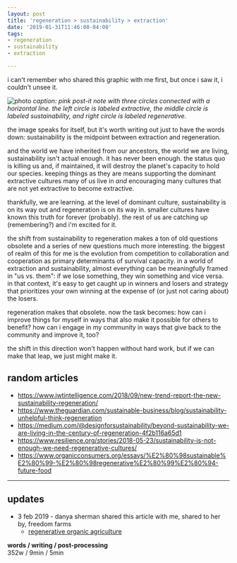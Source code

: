 ```yaml
---
layout: post
title: 'regeneration > sustainability > extraction'
date: '2019-01-31T11:46:00-04:00'
tags:
- regeneration
- sustainability 
- extraction

--- 
```


i can't remember who shared this graphic with me first, but once i saw it, i couldn't unsee it. 

![photo](https://i.imgur.com/tKkkb83.jpg)
_caption: pink post-it note with three circles connected with a horizontal line. the left circle is labeled extractive, the middle circle is labeled sustainability, and right circle is labeled regenerative._

the image speaks for itself, but it's worth writing out just to have the words down: sustainability is the midpoint between extraction and regeneration. 

and the world we have inherited from our ancestors, the world we are living, sustainability isn't actual enough. it has never been enough. the status quo is killing us and, if maintained, it will destroy the planet's capacity to hold our species. keeping things as they are means supporting the dominant extractive cultures many of us live in *and* encouraging many cultures that are not yet extractive to become extractive. 

thankfully, we are learning. at the level of dominant culture, sustainability is on its way out and regeneration is on its way in. smaller cultures have known this truth for forever (probably). the rest of us are catching up (remembering?) and i'm excited for it. 

the shift from sustainability to regeneration makes a ton of old questions obsolete and a series of new questions much more interesting. the biggest of realm of this for me is the evolution from competition to collaboration and cooperation as primary determinants of survival capacity. in a world of extraction and sustainability, almost everything can be meaningfully framed in "us vs. them": if we lose something, they win something and vice versa. in that context, it's easy to get caught up in winners and losers and strategy that prioritizes your own winning at the expense of (or just not caring about) the losers. 

regeneration makes that obsolete. now the task becomes: how can i improve things for myself in ways that also make it possible for others to benefit? how can i engage in my community in ways that give back to the community and improve it, too?

the shift in this direction won't happen without hard work, but if we can make that leap, we just might make it. 

## random articles

* https://www.jwtintelligence.com/2018/09/new-trend-report-the-new-sustainability-regeneration/
* https://www.theguardian.com/sustainable-business/blog/sustainability-unhelpful-think-regeneration
* https://medium.com/@designforsustainability/beyond-sustainability-we-are-living-in-the-century-of-regeneration-4f2b116a65d1
* https://www.resilience.org/stories/2018-05-23/sustainability-is-not-enough-we-need-regenerative-cultures/
* https://www.organicconsumers.org/essays/%E2%80%98sustainable%E2%80%99-%E2%80%98regenerative%E2%80%99%E2%80%94-future-food

---

## updates

* 3 feb 2019 - danya sherman shared this article with me, shared to her by, freedom farms 
    * [regenerative organic agriculture](https://rodaleinstitute.org/why-organic/organic-basics/regenerative-organic-agriculture/)

<!-- hyperlink bank -->


<!-- &#042; = asterisk -->
<!-- &#039; = single quote '-->

**words / writing / post-processing**  
352w / 9min / 5min